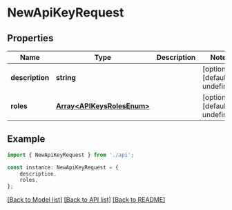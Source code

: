 # NewApiKeyRequest


## Properties

Name | Type | Description | Notes
------------ | ------------- | ------------- | -------------
**description** | **string** |  | [optional] [default to undefined]
**roles** | [**Array&lt;APIKeysRolesEnum&gt;**](APIKeysRolesEnum.md) |  | [optional] [default to undefined]

## Example

```typescript
import { NewApiKeyRequest } from './api';

const instance: NewApiKeyRequest = {
    description,
    roles,
};
```

[[Back to Model list]](../README.md#documentation-for-models) [[Back to API list]](../README.md#documentation-for-api-endpoints) [[Back to README]](../README.md)
